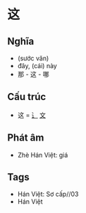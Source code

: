 # 这

## Nghĩa

* (sước văn)
* đây, (cái) này
* 那 - 这 - 哪

## Cấu trúc
* 这 = [⻌](⻌.md) [文](文.md)

## Phát âm

* Zhè Hán Việt: giá

## Tags
* Hán Việt: Sơ cấp//03
* Hán Việt

<script>window.HANZI_FIELD='这';</script>
